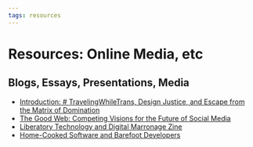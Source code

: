 ```yaml
---
tags: resources
---
```


# Resources: Online Media, etc

## Blogs, Essays, Presentations, Media
- [Introduction: # TravelingWhileTrans, Design Justice, and Escape from the Matrix of Domination](https://designjustice.mitpress.mit.edu/pub/ap8rgw5e/release/1)
- [The Good Web: Competing Visions for the Future of Social Media](https://mediacentral.princeton.edu/media/CITP+SeminarA++Ethan+ZuckermanA+The+Good+WebA+Competing+Visions+for+the+Future+of+Social+Media/1_g52q7iua/151062771)
- [Liberatory Technology and Digital Marronage Zine](https://www.flipsnack.com/EBC8CD77C6F/liberatory-technology-zine.html)
- [Home-Cooked Software and Barefoot Developers](https://maggieappleton.com/home-cooked-software)

